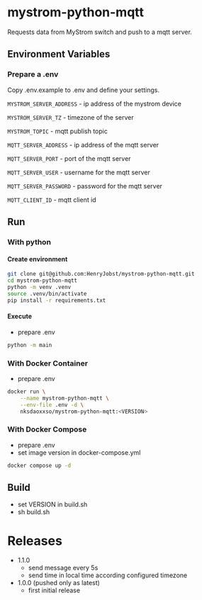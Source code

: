 # mystrom-python-mqtt
Requests data from MyStrom switch and push to a mqtt server.

## Environment Variables
### Prepare a .env
Copy .env.example to .env and define your settings.

`MYSTROM_SERVER_ADDRESS` - ip address of the mystrom device

`MYSTROM_SERVER_TZ` - timezone of the server

`MYSTROM_TOPIC` - mqtt publish topic


`MQTT_SERVER_ADDRESS` - ip address of the mqtt server

`MQTT_SERVER_PORT` - port of the mqtt server

`MQTT_SERVER_USER` - username for the mqtt server

`MQTT_SERVER_PASSWORD` - password for the mqtt server

`MQTT_CLIENT_ID` - mqtt client id

## Run
### With python
#### Create environment
```sh
git clone git@github.com:HenryJobst/mystrom-python-mqtt.git
cd mystrom-python-mqtt
python -m venv .venv
source .venv/bin/activate
pip install -r requirements.txt
```
#### Execute
- prepare .env
```sh
python -m main
```

### With Docker Container
- prepare .env
```sh
docker run \
    --name mystrom-python-mqtt \
    --env-file .env -d \
    nksdaoxxso/mystrom-python-mqtt:<VERSION⁄>
```

### With Docker Compose
- prepare .env
- set image version in docker-compose.yml
```sh
docker compose up -d
```
## Build
- set VERSION in build.sh
- sh build.sh

# Releases
- 1.1.0
  - send message every 5s
  - send time in local time according configured timezone
- 1.0.0 (pushed only as latest)
  - first initial release